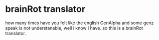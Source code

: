 # brainRot translator
how many times have you felt like the english GenAlpha and some genz speak is not understanable, well i know i have.
so this is a brainRot translator.


